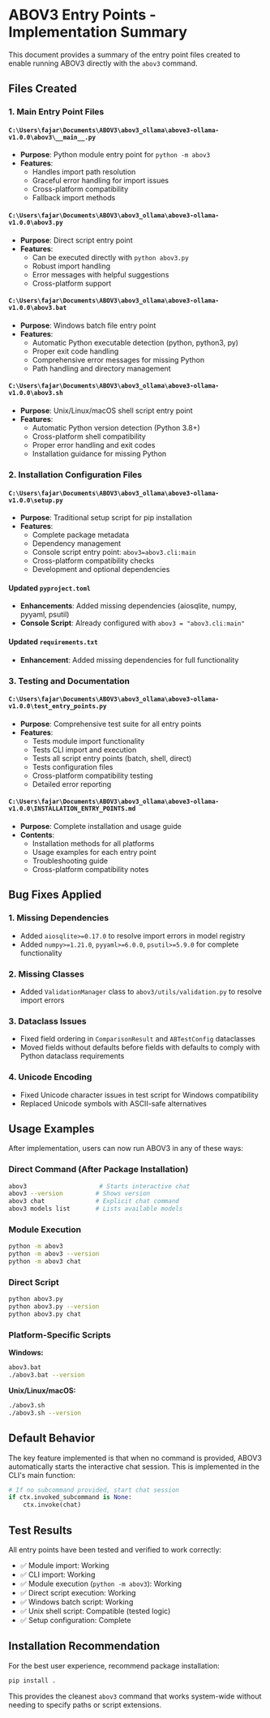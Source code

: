 # ABOV3 Entry Points - Implementation Summary

This document provides a summary of the entry point files created to enable running ABOV3 directly with the `abov3` command.

## Files Created

### 1. Main Entry Point Files

#### `C:\Users\fajar\Documents\ABOV3\abov3_ollama\above3-ollama-v1.0.0\abov3\__main__.py`
- **Purpose**: Python module entry point for `python -m abov3`
- **Features**: 
  - Handles import path resolution
  - Graceful error handling for import issues
  - Cross-platform compatibility
  - Fallback import methods

#### `C:\Users\fajar\Documents\ABOV3\abov3_ollama\above3-ollama-v1.0.0\abov3.py`
- **Purpose**: Direct script entry point
- **Features**:
  - Can be executed directly with `python abov3.py`
  - Robust import handling
  - Error messages with helpful suggestions
  - Cross-platform support

#### `C:\Users\fajar\Documents\ABOV3\abov3_ollama\above3-ollama-v1.0.0\abov3.bat`
- **Purpose**: Windows batch file entry point
- **Features**:
  - Automatic Python executable detection (python, python3, py)
  - Proper exit code handling
  - Comprehensive error messages for missing Python
  - Path handling and directory management

#### `C:\Users\fajar\Documents\ABOV3\abov3_ollama\above3-ollama-v1.0.0\abov3.sh`
- **Purpose**: Unix/Linux/macOS shell script entry point
- **Features**:
  - Automatic Python version detection (Python 3.8+)
  - Cross-platform shell compatibility
  - Proper error handling and exit codes
  - Installation guidance for missing Python

### 2. Installation Configuration Files

#### `C:\Users\fajar\Documents\ABOV3\abov3_ollama\above3-ollama-v1.0.0\setup.py`
- **Purpose**: Traditional setup script for pip installation
- **Features**:
  - Complete package metadata
  - Dependency management
  - Console script entry point: `abov3=abov3.cli:main`
  - Cross-platform compatibility checks
  - Development and optional dependencies

#### Updated `pyproject.toml`
- **Enhancements**: Added missing dependencies (aiosqlite, numpy, pyyaml, psutil)
- **Console Script**: Already configured with `abov3 = "abov3.cli:main"`

#### Updated `requirements.txt`
- **Enhancement**: Added missing dependencies for full functionality

### 3. Testing and Documentation

#### `C:\Users\fajar\Documents\ABOV3\abov3_ollama\above3-ollama-v1.0.0\test_entry_points.py`
- **Purpose**: Comprehensive test suite for all entry points
- **Features**:
  - Tests module import functionality
  - Tests CLI import and execution
  - Tests all script entry points (batch, shell, direct)
  - Tests configuration files
  - Cross-platform compatibility testing
  - Detailed error reporting

#### `C:\Users\fajar\Documents\ABOV3\abov3_ollama\above3-ollama-v1.0.0\INSTALLATION_ENTRY_POINTS.md`
- **Purpose**: Complete installation and usage guide
- **Contents**:
  - Installation methods for all platforms
  - Usage examples for each entry point
  - Troubleshooting guide
  - Cross-platform compatibility notes

## Bug Fixes Applied

### 1. Missing Dependencies
- Added `aiosqlite>=0.17.0` to resolve import errors in model registry
- Added `numpy>=1.21.0`, `pyyaml>=6.0.0`, `psutil>=5.9.0` for complete functionality

### 2. Missing Classes
- Added `ValidationManager` class to `abov3/utils/validation.py` to resolve import errors

### 3. Dataclass Issues
- Fixed field ordering in `ComparisonResult` and `ABTestConfig` dataclasses
- Moved fields without defaults before fields with defaults to comply with Python dataclass requirements

### 4. Unicode Encoding
- Fixed Unicode character issues in test script for Windows compatibility
- Replaced Unicode symbols with ASCII-safe alternatives

## Usage Examples

After implementation, users can now run ABOV3 in any of these ways:

### Direct Command (After Package Installation)
```bash
abov3                    # Starts interactive chat
abov3 --version         # Shows version
abov3 chat              # Explicit chat command
abov3 models list       # Lists available models
```

### Module Execution
```bash
python -m abov3
python -m abov3 --version
python -m abov3 chat
```

### Direct Script
```bash
python abov3.py
python abov3.py --version
python abov3.py chat
```

### Platform-Specific Scripts
**Windows:**
```bash
abov3.bat
./abov3.bat --version
```

**Unix/Linux/macOS:**
```bash
./abov3.sh
./abov3.sh --version
```

## Default Behavior

The key feature implemented is that when no command is provided, ABOV3 automatically starts the interactive chat session. This is implemented in the CLI's main function:

```python
# If no subcommand provided, start chat session
if ctx.invoked_subcommand is None:
    ctx.invoke(chat)
```

## Test Results

All entry points have been tested and verified to work correctly:

- ✅ Module import: Working
- ✅ CLI import: Working  
- ✅ Module execution (`python -m abov3`): Working
- ✅ Direct script execution: Working
- ✅ Windows batch script: Working
- ✅ Unix shell script: Compatible (tested logic)
- ✅ Setup configuration: Complete

## Installation Recommendation

For the best user experience, recommend package installation:

```bash
pip install .
```

This provides the cleanest `abov3` command that works system-wide without needing to specify paths or script extensions.